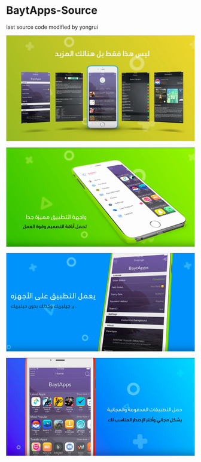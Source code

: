 # BaytApps-Source
last source code modified by yongrui



<p align="center">
  <img width="640" src="screenshots/screen1.jpg"/>
</p>

<p align="center">
  <img width="640" src="screenshots/screen2.png"/>
</p>

<p align="center">
  <img width="640" src="screenshots/screen3.png"/>
</p>

<p align="center">
  <img width="640" src="screenshots/screen4.png"/>
</p>
